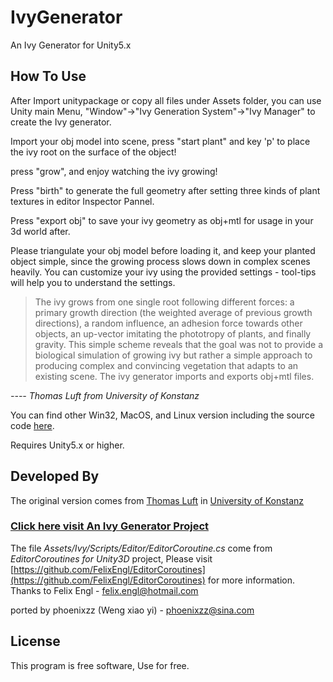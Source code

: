 # IvyGenerator
An Ivy Generator for Unity5.x

How To Use
-------
After Import unitypackage or copy all files under Assets folder, you can use Unity main Menu, "Window"->"Ivy Generation System"->"Ivy Manager"
to create the Ivy generator.

Import your obj model into scene, press "start plant" and key 'p' to place the ivy root on the surface of the object!

press "grow", and enjoy watching the ivy growing! 

Press "birth" to generate the full geometry after setting  three kinds of plant textures in editor Inspector Pannel.

Press "export obj" to save your ivy geometry as obj+mtl for usage in your 3d world after.

Please triangulate your obj model before loading it, and keep your planted object simple, since the growing process slows down in complex scenes heavily. You can customize your ivy using the provided settings - tool-tips will help you to understand the settings.


>The ivy grows from one single root following different forces: a primary growth direction (the weighted average of previous growth directions), a random influence, an adhesion force towards other objects, an up-vector imitating the phototropy of plants, and finally gravity. This simple scheme reveals that the goal was not to provide a biological simulation of growing ivy but rather a simple approach to producing complex and convincing vegetation that adapts to an existing scene. The ivy generator imports and exports obj+mtl files.

*---- Thomas Luft from University of Konstanz*

You can find other Win32, MacOS, and Linux version including the source code [here](http://http://graphics.uni-konstanz.de/~luft/ivy_generator/).

Requires Unity5.x  or higher.

Developed By
-------
The original version comes from
[Thomas Luft](http://graphics.uni-konstanz.de/mitarbeiter/luft.php?language=english) in 
[University of Konstanz](http://graphics.uni-konstanz.de/)
### [Click here visit An Ivy Generator Project](http://http://graphics.uni-konstanz.de/~luft/ivy_generator/)

The file *Assets/Ivy/Scripts/Editor/EditorCoroutine.cs* come from *EditorCoroutines for Unity3D* project, Please visit [https://github.com/FelixEngl/EditorCoroutines](https://github.com/FelixEngl/EditorCoroutines) for more information.
Thanks to  Felix Engl - <felix.engl@hotmail.com>


ported by phoenixzz (Weng xiao yi) - <phoenixzz@sina.com>


License
-------
This program is free software, Use for free.
